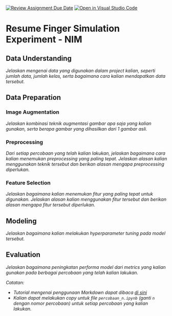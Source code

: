 [![Review Assignment Due Date](https://classroom.github.com/assets/deadline-readme-button-24ddc0f5d75046c5622901739e7c5dd533143b0c8e959d652212380cedb1ea36.svg)](https://classroom.github.com/a/2yPsYsV7)
[![Open in Visual Studio Code](https://classroom.github.com/assets/open-in-vscode-718a45dd9cf7e7f842a935f5ebbe5719a5e09af4491e668f4dbf3b35d5cca122.svg)](https://classroom.github.com/online_ide?assignment_repo_id=15140178&assignment_repo_type=AssignmentRepo)
# Resume Finger Simulation Experiment - NIM


## Data Understanding

_Jelaskan mengenai data yang digunakan dalam project kalian, seperti jumlah data, jumlah kelas, serta bagaimana cara kalian mendapatkan data tersebut._

## Data Preparation

### Image Augmentation

_Jelaskan kombinasi teknik augmentasi gambar apa saja yang kalian gunakan, serta berapa gambar yang dihasilkan dari 1 gambar asli._

### Preprocessing

_Dari setiap percobaan yang telah kalian lakukan, jelaskan bagaimana cara kalian menemukan preprocessing yang paling tepat. Jelaskan alasan kalian menggunakan teknik tersebut dan berikan alasan mengapa preprocessing diperlukan._

### Feature Selection

_Jelaskan bagaimana kalian menemukan fitur yang paling tepat untuk digunakan. Jelaskan alasan kalian menggunakan fitur tersebut dan berikan alasan mengapa fitur tersebut diperlukan._

## Modeling

_Jelaskan bagaimana kalian melakukan hyperparameter tuning pada model tersebut._

## Evaluation
 
_Jelaskan bagaimana peningkatan performa model dari metrics yang kalian gunakan pada berbagai percobaan yang telah kalian lakukan._

_Catatan:_

- _Tutorial mengenai penggunaan Markdown dapat dibaca [di sini](https://guides.github.com/features/mastering-markdown/)_
- _Kalian dapat melakukan copy untuk file `percobaan_n.ipynb` (ganti `n` dengan nomor percobaan) untuk setiap percobaan yang kalian lakukan._